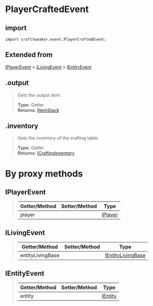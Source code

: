 # PlayerCraftedEvent

## import
`import crafttweaker.event.PlayerCraftedEvent;`

## Extended from
[IPlayerEvent](CraftTweaker/Vanilla/Events/IPlayerEvent.md) > [ILivingEvent](CraftTweaker/Vanilla/Events/ILivingEvent.md) > [IEntityEvent](CraftTweaker/Vanilla/Events/IEntityEvent.md)

## .output
> Gets the output item.
>
> **Type:** Getter  
> **Returns:** [IItemStack](/CraftTweaker/Vanilla/Items/IItemStack.md)

## .inventory
> Gets the inventory of the crafting table.
>
> **Type:** Getter  
> **Returns:** [ICraftingInventory](CraftTweaker/Vanilla/Recipes/ICraftingInventory.md)

# By proxy methods

## IPlayerEvent
> | Getter/Method   | Setter/Method     | Type                                                             |
> |-----------------|-------------------|------------------------------------------------------------------|
> | player          |                   | [IPlayer](/CraftTweaker/Vanilla/Player/IPlayer.md)               |

## ILivingEvent
> | Getter/Method   | Setter/Method     | Type                                                                         |
> |-----------------|-------------------|------------------------------------------------------------------------------|
> | entityLivingBase|                   | [IEntityLivingBase](/CraftTweaker/Vanilla/Entities/IEntityLivingBase.md)     |

## IEntityEvent
> | Getter/Method   | Setter/Method     | Type                                                               |
> |-----------------|-------------------|--------------------------------------------------------------------|
> | entity          |                   | [IEntity](/CraftTweaker/Vanilla/Entities/IEntity.md)               |